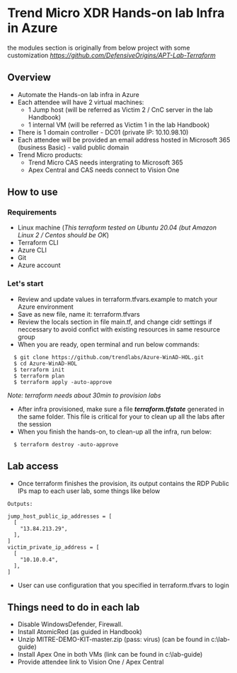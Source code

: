 # Trend Micro XDR Hands-on lab Infra in Azure
the modules section is originally from below project with some customization
*https://github.com/DefensiveOrigins/APT-Lab-Terraform*

## Overview
- Automate the Hands-on lab infra in Azure
- Each attendee will have 2 virtual machines:
  + 1 Jump host (will be referred as Victim 2 / CnC server in the lab Handbook)
  + 1 internal VM (will be referred as Victim 1 in the lab Handbook)
- There is 1 domain controller - DC01 (private IP: 10.10.98.10)
- Each attendee will be provided an email address hosted in Microsoft 365 (business Basic) - valid public domain
- Trend Micro products:
  + Trend Micro CAS needs intergrating to Microsoft 365
  + Apex Central and CAS needs connect to Vision One

## How to use

### Requirements
- Linux machine (*This terraform tested on Ubuntu 20.04 (but Amazon Linux 2 / Centos should be OK*)
- Terraform CLI
- Azure CLI
- Git
- Azure account

### Let's start
- Review and update values in terraform.tfvars.example to match your Azure environment
- Save as new file, name it: terraform.tfvars  
- Review the locals section in file main.tf, and change cidr settings if neccessary to avoid confict with existing resources in same resource group
- When you are ready, open terminal and run below commands:
```
  $ git clone https://github.com/trendlabs/Azure-WinAD-HOL.git
  $ cd Azure-WinAD-HOL
  $ terraform init
  $ terraform plan
  $ terraform apply -auto-approve
```
*Note: terraform needs about 30min to provision labs*

- After infra provisioned, make sure a file ***terraform.tfstate*** generated in the same folder. This file is critical for your to clean up all the labs after the session
- When you finish the hands-on, to clean-up all the infra, run below:
```
  $ terraform destroy -auto-approve
```

## Lab access
- Once terraform finishes the provision, its output contains the RDP Public IPs map to each user lab, some things like below

```
Outputs:

jump_host_public_ip_addresses = [
  [
    "13.84.213.29",
  ],
]
victim_private_ip_address = [
  [
    "10.10.0.4",
  ],
]
```
- User can use configuration that you specified in terraform.tfvars to login

## Things need to do in each lab
- Disable WindowsDefender, Firewall.
- Install AtomicRed (as guided in Handbook)
- Unzip MITRE-DEMO-KIT-master.zip (pass: virus) (can be found in c:\lab-guide)
- Install Apex One in both VMs (link can be found in c:\lab-guide)
- Provide attendee link to Vision One / Apex Central
